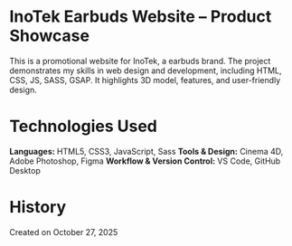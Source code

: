 # InoTek Earbuds Website – Product Showcase

This is a promotional website for InoTek, a earbuds brand. The project demonstrates my skills in web design and development, including HTML, CSS, JS, SASS, GSAP. It highlights 3D model, features, and user-friendly design.

# Technologies Used

**Languages:** HTML5, CSS3, JavaScript, Sass
**Tools & Design:** Cinema 4D, Adobe Photoshop, Figma
**Workflow & Version Control:** VS Code, GitHub Desktop

# History
Created on October 27, 2025